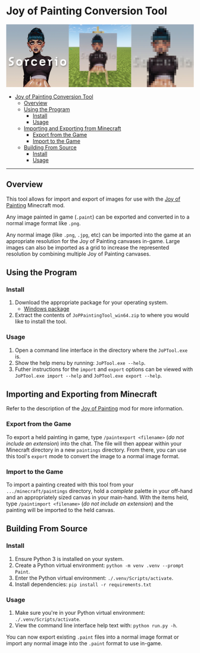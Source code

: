 # Joy of Painting Conversion Tool

![Joy Painting Conversion Tool title banner](./assets/jopToolBanner_banner.jpg)

- [Joy of Painting Conversion Tool](#joy-of-painting-conversion-tool)
  - [Overview](#overview)
  - [Using the Program](#using-the-program)
    - [Install](#install)
    - [Usage](#usage)
  - [Importing and Exporting from Minecraft](#importing-and-exporting-from-minecraft)
    - [Export from the Game](#export-from-the-game)
    - [Import to the Game](#import-to-the-game)
  - [Building From Source](#building-from-source)
    - [Install](#install-1)
    - [Usage](#usage-1)

---

## Overview

This tool allows for import and export of images for use with the [Joy of Painting](https://www.curseforge.com/minecraft/mc-mods/joy-of-painting) Minecraft mod.

Any image painted in game (`.paint`) can be exported and converted in to a normal image format like `.png`.

Any normal image (like `.png`, `.jpg`, etc) can be imported into the game at an appropriate resolution for the Joy of Painting canvases in-game.
Large images can also be imported as a grid to increase the represented resolution by combining multiple Joy of Painting canvases.

## Using the Program

### Install

1. Download the appropriate package for your operating system.
    * [Windows package](https://github.com/SorcerioTheWizard/JoP-Conversion-Tool/releases/latest/download/JoPPaintingTool_win64.zip)
1. Extract the contents of `JoPPaintingTool_win64.zip` to where you would like to install the tool.

### Usage

1. Open a command line interface in the directory where the `JoPTool.exe` is.
1. Show the help menu by running: `JoPTool.exe --help`.
1. Futher instructions for the `import` and `export` options can be viewed with `JoPTool.exe import --help` and `JoPTool.exe export --help`.

## Importing and Exporting from Minecraft

Refer to the description of the [Joy of Painting](https://www.curseforge.com/minecraft/mc-mods/joy-of-painting) mod for more information.

### Export from the Game

To export a held painting in game, type `/paintexport <filename>` (_do not include an extension_) into the chat.
The file will then appear within your Minecraft directory in a new `paintings` directory.
From there, you can use this tool's `export` mode to convert the image to a normal image format.

### Import to the Game

To import a painting created with this tool from your `.../minecraft/paintings` directory, hold a _complete_ palette in your off-hand and an appropriately sized canvas in your main-hand.
With the items held, type `/paintimport <filename>` (_do not include an extension_) and the painting will be imported to the held canvas.

## Building From Source

### Install

1. Ensure Python 3 is installed on your system.
1. Create a Python virtual environment: `python -m venv .venv --prompt Paint`.
1. Enter the Python virtual environment: `./.venv/Scripts/activate`.
1. Install dependencies: `pip install -r requirements.txt`

### Usage

1. Make sure you're in your Python virtual environment: `./.venv/Scripts/activate`.
1. View the command line interface help text with: `python run.py -h`.

You can now export existing `.paint` files into a normal image format or import any normal image into the `.paint` format to use in-game.
